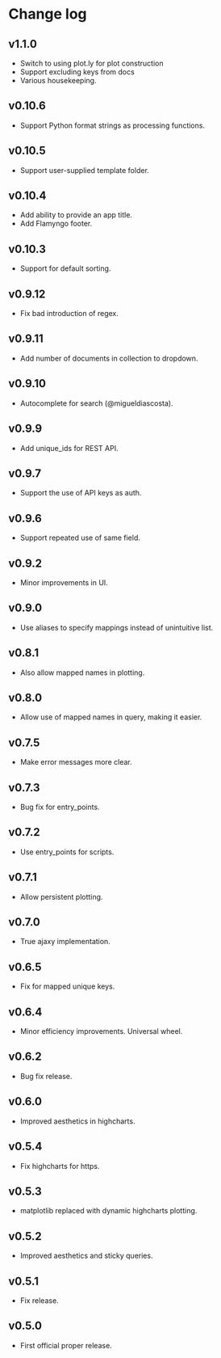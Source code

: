 # Change log

## v1.1.0
* Switch to using plot.ly for plot construction
* Support excluding keys from docs
* Various housekeeping.

## v0.10.6
* Support Python format strings as processing functions.

## v0.10.5
* Support user-supplied template folder.

## v0.10.4
* Add ability to provide an app title.
* Add Flamyngo footer.

## v0.10.3
* Support for default sorting.

## v0.9.12
* Fix bad introduction of regex.

## v0.9.11
* Add number of documents in collection to dropdown.

## v0.9.10
* Autocomplete for search (@migueldiascosta).

## v0.9.9
* Add unique_ids for REST API.

## v0.9.7
* Support the use of API keys as auth.

## v0.9.6
* Support repeated use of same field.

## v0.9.2
* Minor improvements in UI.

## v0.9.0
* Use aliases to specify mappings instead of unintuitive list.

## v0.8.1
* Also allow mapped names in plotting.

## v0.8.0
* Allow use of mapped names in query, making it easier.

## v0.7.5
* Make error messages more clear.

## v0.7.3
* Bug fix for entry_points.

## v0.7.2
* Use entry_points for scripts.

## v0.7.1
* Allow persistent plotting.

## v0.7.0
* True ajaxy implementation.

## v0.6.5
* Fix for mapped unique keys.

## v0.6.4
* Minor efficiency improvements. Universal wheel.

## v0.6.2
* Bug fix release.

## v0.6.0
* Improved aesthetics in highcharts.

## v0.5.4
* Fix highcharts for https.

## v0.5.3
* matplotlib replaced with dynamic highcharts plotting.

## v0.5.2
* Improved aesthetics and sticky queries.

## v0.5.1
* Fix release.

## v0.5.0
* First official proper release.
